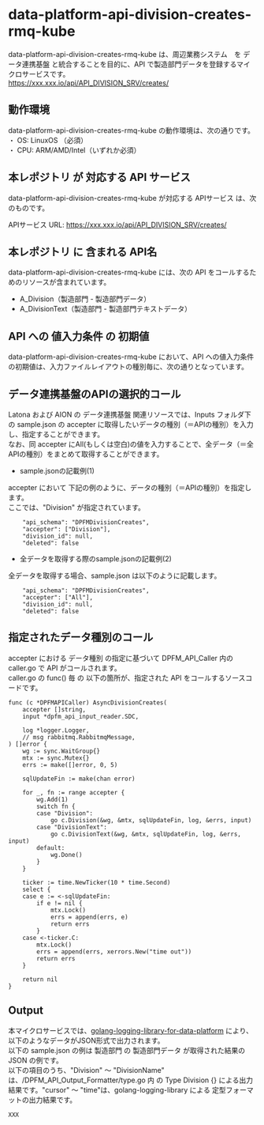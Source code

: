 # data-platform-api-division-creates-rmq-kube

data-platform-api-division-creates-rmq-kube は、周辺業務システム　を データ連携基盤 と統合することを目的に、API で製造部門データを登録するマイクロサービスです。  
https://xxx.xxx.io/api/API_DIVISION_SRV/creates/

## 動作環境

data-platform-api-division-creates-rmq-kube の動作環境は、次の通りです。  
・ OS: LinuxOS （必須）  
・ CPU: ARM/AMD/Intel（いずれか必須）  


## 本レポジトリ が 対応する API サービス
data-platform-api-division-creates-rmq-kube が対応する APIサービス は、次のものです。

APIサービス URL: https://xxx.xxx.io/api/API_DIVISION_SRV/creates/

## 本レポジトリ に 含まれる API名
data-platform-api-division-creates-rmq-kube には、次の API をコールするためのリソースが含まれています。  

* A_Division（製造部門 - 製造部門データ）
* A_DivisionText（製造部門 - 製造部門テキストデータ）

## API への 値入力条件 の 初期値
data-platform-api-division-creates-rmq-kube において、API への値入力条件の初期値は、入力ファイルレイアウトの種別毎に、次の通りとなっています。  

## データ連携基盤のAPIの選択的コール

Latona および AION の データ連携基盤 関連リソースでは、Inputs フォルダ下の sample.json の accepter に取得したいデータの種別（＝APIの種別）を入力し、指定することができます。  
なお、同 accepter にAll(もしくは空白)の値を入力することで、全データ（＝全APIの種別）をまとめて取得することができます。  

* sample.jsonの記載例(1)  

accepter において 下記の例のように、データの種別（＝APIの種別）を指定します。  
ここでは、"Division" が指定されています。    
  
```
	"api_schema": "DPFMDivisionCreates",
	"accepter": ["Division"],
	"division_id": null,
	"deleted": false
```
  
* 全データを取得する際のsample.jsonの記載例(2)  

全データを取得する場合、sample.json は以下のように記載します。  

```
	"api_schema": "DPFMDivisionCreates",
	"accepter": ["All"],
	"division_id": null,
	"deleted": false
```

## 指定されたデータ種別のコール

accepter における データ種別 の指定に基づいて DPFM_API_Caller 内の caller.go で API がコールされます。  
caller.go の func() 毎 の 以下の箇所が、指定された API をコールするソースコードです。  

```
func (c *DPFMAPICaller) AsyncDivisionCreates(
	accepter []string,
	input *dpfm_api_input_reader.SDC,

	log *logger.Logger,
	// msg rabbitmq.RabbitmqMessage,
) []error {
	wg := sync.WaitGroup{}
	mtx := sync.Mutex{}
	errs := make([]error, 0, 5)

	sqlUpdateFin := make(chan error)

	for _, fn := range accepter {
		wg.Add(1)
		switch fn {
		case "Division":
			go c.Division(&wg, &mtx, sqlUpdateFin, log, &errs, input)
		case "DivisionText":
			go c.DivisionText(&wg, &mtx, sqlUpdateFin, log, &errs, input)
		default:
			wg.Done()
		}
	}

	ticker := time.NewTicker(10 * time.Second)
	select {
	case e := <-sqlUpdateFin:
		if e != nil {
			mtx.Lock()
			errs = append(errs, e)
			return errs
		}
	case <-ticker.C:
		mtx.Lock()
		errs = append(errs, xerrors.New("time out"))
		return errs
	}

	return nil
}
```

## Output  
本マイクロサービスでは、[golang-logging-library-for-data-platform](https://github.com/latonaio/golang-logging-library-for-data-platform) により、以下のようなデータがJSON形式で出力されます。  
以下の sample.json の例は 製造部門 の 製造部門データ が取得された結果の JSON の例です。  
以下の項目のうち、"Division" ～ "DivisionName" は、/DPFM_API_Output_Formatter/type.go 内 の Type Division {} による出力結果です。"cursor" ～ "time"は、golang-logging-library による 定型フォーマットの出力結果です。  

```
XXX
```
